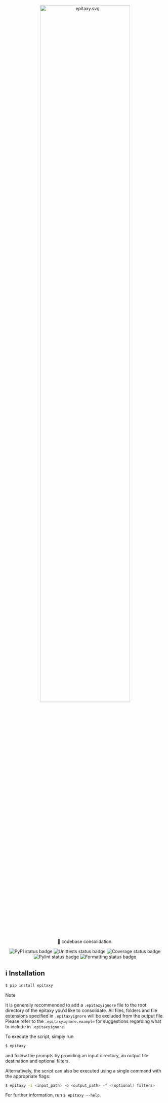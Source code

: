 <div align="center">

<img width="75%" src="https://raw.githubusercontent.com/OLILHR/epitaxy/main/epitaxy.svg" alt="epitaxy.svg"><br>

<p>🧊 codebase consolidation.</p>

![PyPI status badge](https://img.shields.io/pypi/v/epitaxy?labelColor=30363D&color=fccccc)
![Unittests status badge](https://github.com/OLILHR/epitaxy/workflows/Unittests/badge.svg)
![Coverage status badge](https://github.com/OLILHR/epitaxy/workflows/Coverage/badge.svg)
![Pylint status badge](https://github.com/OLILHR/epitaxy/workflows/Linting/badge.svg)
![Formatting status badge](https://github.com/OLILHR/epitaxy/workflows/Formatting/badge.svg)

</div>

## ℹ️ Installation

```sh
$ pip install epitaxy
```

> [!NOTE]
> It is generally recommended to add a `.epitaxyignore` file to the root directory of the epitaxy you'd like to consolidate.
> All files, folders and file extensions specified in `.epitaxyignore` will be excluded from the output file.
> Please refer to the `.epitaxyignore.example` for suggestions regarding what to include in `.epitaxyignore`.

To execute the script, simply run

```sh
$ epitaxy
```

and follow the prompts by providing an input directory, an output file destination and optional filters.

Alternatively, the script can also be executed using a single command with the appropriate flags:  

```sh
$ epitaxy -i <input_path> -o <output_path> -f <(optional) filters>
```

For further information, run `$ epitaxy --help`.
